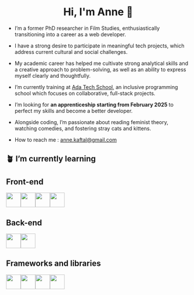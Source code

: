 <h1 align="center">Hi, I'm Anne 🌱</h1>

- I’m a former PhD researcher in Film Studies, enthusiastically transitioning into a career as a web developer.

- I have a strong desire to participate in meaningful tech projects, which address current cultural and social challenges.

- My academic career has helped me cultivate strong analytical skills and a creative approach to problem-solving, as well as an ability to express myself clearly and thoughtfully.

- I’m currently training at <a href="https://adatechschool.fr/">Ada Tech School</a>, an inclusive programming school which focuses on collaborative, full-stack projects.

- I’m looking for <strong>an apprenticeship starting from February 2025</strong> to perfect my skills and become a better developer.

- Alongside coding, I’m passionate about reading feminist theory, watching comedies, and fostering stray cats and kittens.

- How to reach me : <a href="mailto:anne.kaftal@gmail.com">anne.kaftal@gmail.com</a>

## 🪴 I’m currently learning

<h2>Front-end</h2>
<img src="https://cdn.jsdelivr.net/gh/devicons/devicon@latest/icons/javascript/javascript-original.svg" width="40" height="40"/><img src="https://cdn.jsdelivr.net/gh/devicons/devicon@latest/icons/typescript/typescript-original.svg" width="40" height="40"/><img src="https://cdn.jsdelivr.net/gh/devicons/devicon@latest/icons/html5/html5-original.svg" width="40" height="40" /><img src="https://cdn.jsdelivr.net/gh/devicons/devicon@latest/icons/css3/css3-original.svg" width="40" height="40"/>

<h2>Back-end</h2>
<img src="https://cdn.jsdelivr.net/gh/devicons/devicon@latest/icons/nodejs/nodejs-original.svg" width="40" height="40"/><img src="https://cdn.jsdelivr.net/gh/devicons/devicon@latest/icons/azuresqldatabase/azuresqldatabase-original.svg" width="40" height="40"/>

<h2>Frameworks and libraries</h2>
<img src="https://cdn.jsdelivr.net/gh/devicons/devicon@latest/icons/react/react-original.svg" width="40" height="40"/><img src="https://cdn.jsdelivr.net/gh/devicons/devicon@latest/icons/nextjs/nextjs-original.svg" width="40" height="40" /><img src="https://cdn.jsdelivr.net/gh/devicons/devicon@latest/icons/express/express-original.svg" width="40" height="40"/><img src="https://cdn.jsdelivr.net/gh/devicons/devicon@latest/icons/tailwindcss/tailwindcss-original-wordmark.svg" width="40" height="40"/>











